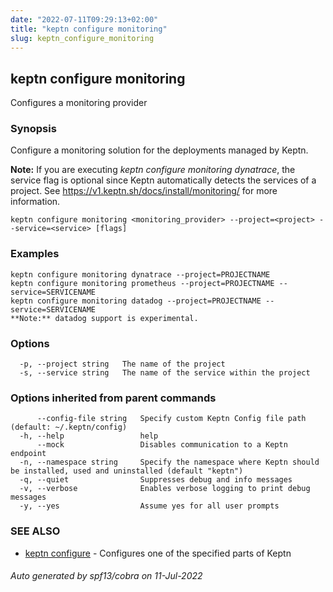 ```yaml
---
date: "2022-07-11T09:29:13+02:00"
title: "keptn configure monitoring"
slug: keptn_configure_monitoring
---
```

## keptn configure monitoring

Configures a monitoring provider

### Synopsis

Configure a monitoring solution for the deployments managed by Keptn.

**Note:** If you are executing *keptn configure monitoring dynatrace*, the service flag is optional since Keptn automatically detects the services of a project. 
See https://v1.keptn.sh/docs/install/monitoring/ for more information.


```
keptn configure monitoring <monitoring_provider> --project=<project> --service=<service> [flags]
```

### Examples

```
keptn configure monitoring dynatrace --project=PROJECTNAME
keptn configure monitoring prometheus --project=PROJECTNAME --service=SERVICENAME
keptn configure monitoring datadog --project=PROJECTNAME --service=SERVICENAME
**Note:** datadog support is experimental.
```

### Options

```
  -p, --project string   The name of the project
  -s, --service string   The name of the service within the project
```

### Options inherited from parent commands

```
      --config-file string   Specify custom Keptn Config file path (default: ~/.keptn/config)
  -h, --help                 help
      --mock                 Disables communication to a Keptn endpoint
  -n, --namespace string     Specify the namespace where Keptn should be installed, used and uninstalled (default "keptn")
  -q, --quiet                Suppresses debug and info messages
  -v, --verbose              Enables verbose logging to print debug messages
  -y, --yes                  Assume yes for all user prompts
```

### SEE ALSO

* [keptn configure](../keptn_configure/)	 - Configures one of the specified parts of Keptn

###### Auto generated by spf13/cobra on 11-Jul-2022
